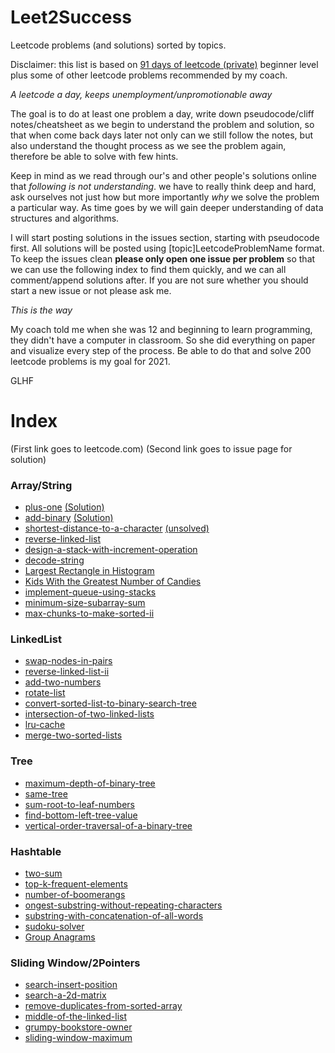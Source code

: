 # Leet2Success
Leetcode problems (and solutions) sorted by topics.

Disclaimer: this list is based on [91 days of leetcode (private)](https://github.com/leetcode-pp/91alg-2) beginner level plus some of other leetcode problems recommended by my coach.

*A leetcode a day, keeps unemployment/unpromotionable away*

The goal is to do at least one problem a day, write down pseudocode/cliff notes/cheatsheet as we begin to understand the problem and solution, so that when come back days later not only can we still follow the notes, but also understand the thought process as we see the problem again, therefore be able to solve with few hints. 

Keep in mind as we read through our's and other people's solutions online that *following is not understanding*. we have to really think deep and hard, ask ourselves not just how but more importantly *why* we solve the problem a particular way. As time goes by we will gain deeper understanding of data structures and algorithms.

I will start posting solutions in the issues section, starting with pseudocode first. All solutions will be posted using [topic]LeetcodeProblemName format. To keep the issues clean **please only open one issue per problem** so that we can use the following index to find them quickly, and we can all comment/append solutions after. If you are not sure whether you should start a new issue or not please ask me.


*This is the way*

My coach told me when she was 12 and beginning to learn programming, they didn't have a computer in classroom. So she did everything on paper and visualize every step of the process. Be able to do that and solve 200 leetcode problems is my goal for 2021. 

GLHF

# Index
(First link goes to leetcode.com) (Second link goes to issue page for solution)

### Array/String
* [plus-one](https://leetcode.com/problems/plus-one/) [(Solution)](https://github.com/brdgcn/Leet2Success/issues/1)
* [add-binary](https://leetcode.com/problems/add-binary/) [(Solution)](https://github.com/brdgcn/Leet2Success/issues/2)
* [shortest-distance-to-a-character](https://leetcode.com/problems/shortest-distance-to-a-character/) [(unsolved)](https://github.com/brdgcn/Leet2Success/issues/3)
* [reverse-linked-list](https://leetcode.com/problems/reverse-linked-list/) 
* [design-a-stack-with-increment-operation](https://leetcode.com/problems/design-a-stack-with-increment-operation) 
* [decode-string](https://leetcode.com/problems/decode-string/) 
* [Largest Rectangle in Histogram](https://leetcode.com/problems/largest-rectangle-in-histogram/)  
* [Kids With the Greatest Number of Candies](https://leetcode.com/problems/kids-with-the-greatest-number-of-candies/)  
* [implement-queue-using-stacks](https://leetcode.com/problems/implement-queue-using-stacks/)  
* [minimum-size-subarray-sum](https://leetcode.com/problems/minimum-size-subarray-sum/)  
* [max-chunks-to-make-sorted-ii](https://leetcode.com/problems/max-chunks-to-make-sorted-ii/)  

### LinkedList
* [swap-nodes-in-pairs](https://leetcode.com/problems/swap-nodes-in-pairs/)  
* [reverse-linked-list-ii](https://leetcode.com/problems/reverse-linked-list-ii/)
* [add-two-numbers](https://leetcode.com/problems/add-two-numbers/)
* [rotate-list](https://leetcode.com/problems/rotate-list/) 
* [convert-sorted-list-to-binary-search-tree](https://leetcode.com/problems/convert-sorted-list-to-binary-search-tree/)  
* [intersection-of-two-linked-lists](https://leetcode.com/problems/intersection-of-two-linked-lists/) 
* [lru-cache](https://leetcode.com/problems/lru-cache/) 
* [merge-two-sorted-lists](https://leetcode.com/problems/merge-two-sorted-lists/) 


### Tree
* [maximum-depth-of-binary-tree](https://leetcode.com/problems/maximum-depth-of-binary-tree/) 
* [same-tree](https://leetcode.com/problems/same-tree/) 
* [sum-root-to-leaf-numbers](https://leetcode.com/problems/sum-root-to-leaf-numbers) 
* [find-bottom-left-tree-value](https://leetcode.com/problems/find-bottom-left-tree-value/) 
* [vertical-order-traversal-of-a-binary-tree](https://leetcode.com/problems/vertical-order-traversal-of-a-binary-tree/) 

### Hashtable
* [two-sum](https://leetcode.com/problems/two-sum) 
* [top-k-frequent-elements](https://leetcode.com/problems/top-k-frequent-elements/) 
* [number-of-boomerangs](https://leetcode.com/problems/number-of-boomerangs)
* [ongest-substring-without-repeating-characters](https://leetcode.com/problems/longest-substring-without-repeating-characters/) 
* [substring-with-concatenation-of-all-words](https://leetcode.com/problems/substring-with-concatenation-of-all-words/) 
* [sudoku-solver](https://leetcode.com/problems/sudoku-solver/) 
* [Group Anagrams](https://leetcode.com/problems/group-anagrams/)

### Sliding Window/2Pointers
* [search-insert-position](https://leetcode.com/problems/search-insert-position/) 
* [search-a-2d-matrix](https://leetcode.com/problems/search-a-2d-matrix/) 
* [remove-duplicates-from-sorted-array](https://leetcode.com/problems/remove-duplicates-from-sorted-array/) 
* [middle-of-the-linked-list](https://leetcode.com/problems/middle-of-the-linked-list/) 
* [grumpy-bookstore-owner](https://leetcode.com/problems/grumpy-bookstore-owner/)
* [sliding-window-maximum](https://leetcode.com/problems/sliding-window-maximum/) 
